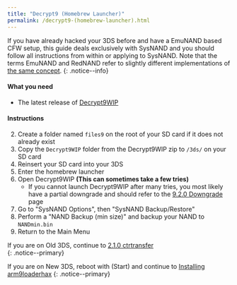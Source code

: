 ```yaml
---
title: "Decrypt9 (Homebrew Launcher)"
permalink: /decrypt9-(homebrew-launcher).html
---
```


If you have already hacked your 3DS before and have a EmuNAND based CFW setup, this guide deals exclusively with SysNAND and you should follow all instructions from within or applying to SysNAND. Note that the terms EmuNAND and RedNAND refer to slightly different implementations of [the same concept](http://3dbrew.org/wiki/NAND_Redirection).
{: .notice--info}

#### What you need

* The latest release of [Decrypt9WIP](https://github.com/d0k3/Decrypt9WIP/releases/)

#### Instructions

2. Create a folder named `files9` on the root of your SD card if it does not already exist
3. Copy the `Decrypt9WIP` folder from the Decrypt9WIP zip to `/3ds/` on your SD card
3. Reinsert your SD card into your 3DS
4. Enter the homebrew launcher
4. Open Decrypt9WIP **(This can sometimes take a few tries)**
    + If you cannot launch Decrypt9WIP after many tries, you most likely have a partial downgrade and should refer to the [9.2.0 Downgrade](9.2.0-Downgrade) page
4. Go to "SysNAND Options", then "SysNAND Backup/Restore"
5. Perform a "NAND Backup (min size)" and backup your NAND to `NANDmin.bin`
6. Return to the Main Menu

If you are on Old 3DS, continue to [2.1.0 ctrtransfer](2.1.0-ctrtransfer)    
{: .notice--primary}

If you are on New 3DS, reboot with (Start) and continue to [Installing arm9loaderhax](installing-arm9loaderhax)
{: .notice--primary}
